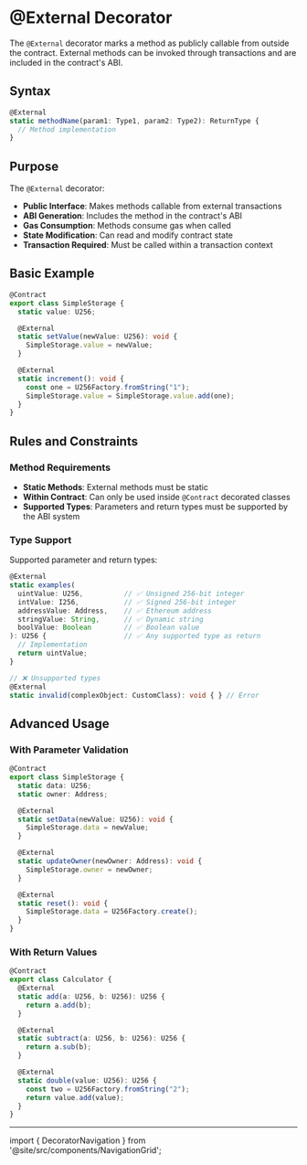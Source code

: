 # @External Decorator

The `@External` decorator marks a method as publicly callable from outside the contract. External methods can be invoked through transactions and are included in the contract's ABI.

## Syntax

```typescript
@External
static methodName(param1: Type1, param2: Type2): ReturnType {
  // Method implementation
}
```

## Purpose

The `@External` decorator:

- **Public Interface**: Makes methods callable from external transactions
- **ABI Generation**: Includes the method in the contract's ABI
- **Gas Consumption**: Methods consume gas when called
- **State Modification**: Can read and modify contract state
- **Transaction Required**: Must be called within a transaction context

## Basic Example

```typescript
@Contract
export class SimpleStorage {
  static value: U256;

  @External
  static setValue(newValue: U256): void {
    SimpleStorage.value = newValue;
  }

  @External
  static increment(): void {
    const one = U256Factory.fromString("1");
    SimpleStorage.value = SimpleStorage.value.add(one);
  }
}
```

## Rules and Constraints

### Method Requirements
- **Static Methods**: External methods must be static
- **Within Contract**: Can only be used inside `@Contract` decorated classes
- **Supported Types**: Parameters and return types must be supported by the ABI system

### Type Support
Supported parameter and return types:

```typescript
@External
static examples(
  uintValue: U256,          // ✅ Unsigned 256-bit integer
  intValue: I256,           // ✅ Signed 256-bit integer  
  addressValue: Address,    // ✅ Ethereum address
  stringValue: String,      // ✅ Dynamic string
  boolValue: Boolean        // ✅ Boolean value
): U256 {                   // ✅ Any supported type as return
  // Implementation
  return uintValue;
}

// ❌ Unsupported types
@External
static invalid(complexObject: CustomClass): void { } // Error
```

## Advanced Usage

### With Parameter Validation

```typescript
@Contract
export class SimpleStorage {
  static data: U256;
  static owner: Address;

  @External
  static setData(newValue: U256): void {
    SimpleStorage.data = newValue;
  }

  @External
  static updateOwner(newOwner: Address): void {
    SimpleStorage.owner = newOwner;
  }

  @External
  static reset(): void {
    SimpleStorage.data = U256Factory.create();
  }
}
```

### With Return Values

```typescript
@Contract
export class Calculator {
  @External
  static add(a: U256, b: U256): U256 {
    return a.add(b);
  }

  @External
  static subtract(a: U256, b: U256): U256 {
    return a.sub(b);
  }

  @External
  static double(value: U256): U256 {
    const two = U256Factory.fromString("2");
    return value.add(value);
  }
}
```



---

import { DecoratorNavigation } from '@site/src/components/NavigationGrid';

<DecoratorNavigation /> 